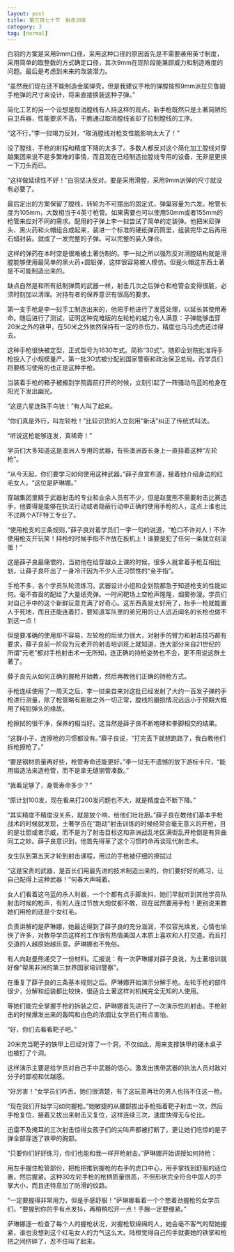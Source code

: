 ```yaml
---
layout: post
title: 第三百七十节　射击训练
category: 3
tag: [normal]
---
```


白羽的方案是采用9mm口径，采用这种口径的原因首先是不需要袭用英寸制度，采用简单的取整数的方式确定口径，其次9mm在现阶段能兼顾威力和制造难度的问题。最后是考虑到未来的改装潜力。

“虽然我们现在还不能制造金属弹壳，但是我建议手枪的弹膛按照9mm派拉贝鲁姆手枪弹的尺寸来设计，将来直接换装这种子弹。”

简化工艺的另一个设想是取消膛线有人持这样的观点。新手枪既然只是土著简陋的自卫兵器，性能要求不高，干脆通过取消膛线省却了拉制膛线的工序。

“这不行，”李一挝竭力反对，“取消膛线对枪支性能影响太大了！”

没了膛线，手枪的射程和精度下降的太多了。多数人都反对这个简化加工膛线对穿越集团来说不是多繁难的事情，而且现在已经制造拉膛线专用的设备，无非是更换一下刀头而已。

“这样做延续性不好！”白羽坚决反对。要是采用滑膛，采用9mm派弹的尺寸就没有必要了。

最后定出的方案保留了膛线，转轮为不可摆出的固定式，弹巢容量为六发。枪管长度为105mm，大致相当于4英寸枪管。如果需要也可以使用50mm或者155mm的枪管来应对不同的需求。配用的子弹上李一挝尝试了简单的定装弹。他把米尼弹头、黑火药和火帽组合成起来，装进一个标准的硬纸弹药筒里，组装完毕之后再用石蜡封装。就成了一发完整的子弹。可以完整的装入弹仓。

这样的弹药在本时空是很难被土著仿制的。李一挝之所以强烈反对滑膛结构就是滑膛能够使用最简单的黑火药+圆铅弹，这样很容易被人模仿。但是火帽这东西土著是不可能制造出来的。

缺点自然是和所有纸制弹筒的武器一样，射击几次之后弹仓和枪管会变得很脏，必须时刻加以清理。对持有者的保养意识有很高的要求。

第一支手枪是李一挝手工制造出来的，他把手枪进行了发蓝处理，以延长其使用寿命。随后进行了测试，证明这种克难版的左轮枪的威力令人满意：子弹能够击穿20米之外的铁甲，在50米之外依然保持有一定的杀伤力，精度也马马虎虎还过得去。

这种手枪很快被定型，正式型号为1630年式。简称“30式”。随即企划院批准将手枪投入了小规模量产。第一批3O式被分配到国家警察和政治保卫总局。而学员们将要练习使用的也正是这种手枪。

当装着手枪的箱子被搬到学院面前打开的时候，立刻引起了一阵骚动乌蓝的枪身在阳光下发出幽光。

“这是六星连珠手鸟铳！”有人叫了起来。

“你们真是外行，叫左轮枪！”比较识货的人立刻用“新话”纠正了传统式叫法。

“听说这枪能够连发，真稀奇！”

学员们大多知道这是澳洲人专用的武器，有些澳洲首长身上一直挂着这种“左轮枪”。

“从今天起，你们要学习如何使用这种武器。”薛子良宣布道，接着他介绍身边的红毛女人，“这位是萨琳娜。”

穿越集团里精于武器射击的专业和业余人员有不少，但是赵曼熊不需要射击比赛选手，他要得是能够在执法行动或者隐蔽行动中正确的使用手枪的人，这点上谁也比不过两个ATF特工专业了。

“使用枪支的三条规则，”薛子良对着学员们一字一句的说道，“枪口不许对人！不许使用枪支开玩笑！持枪的时候手指不许放在扳机上！谁要是犯了任何一条就立刻滚蛋！”

这是薛子良最痛恨的，当初他在给穿越众上课的时候，很多人就拿着手枪互相比划，让薛子良吓出了一身冷汗因为不少人还习惯性的“金手指”。

手枪不多，各个学员队轮流练习。武器设计小组和企划院都急于知道枪支的性能如何。毫不吝啬的配给了大量纸壳弹。一时间靶场上空枪声隆隆，烟雾弥漫。学员们对自己手中的这个新鲜玩意充满了好奇心。这东西真是太好用了，抬手一枪就能置人于死地，而且还能连着打，要知道军队里的弟兄用的让人远近闻名的长枪也做不到这一点！

但是要准确的使用却不容易，左轮枪的后坐力很大，对射手的臂力和射击技巧都有要求，薛子良前一阶段为元老开的射击培训班上就知道，连大部分来自21世纪的所谓“元老”都对手枪射击术一无所知，连正确的持枪姿势也不会，更不用说这群土著了。

薛子良先从如何正确的握枪开始教，然后再教他们正确的持枪方式。

手枪连续使用了一周天之后，李一挝亲自来对这批已经发射了大约一百发子弹的手枪进行测量，除了枪管略有膨胀之外一切正常，膛线的磨损情况远远小于预期大概用了纯铅弹头的缘故。

枪擦拭的很干净，保养的相当好。这当然是薛子良不断咆哮和拳脚相交的结果。

“这群小子，连擦枪的习惯都没有。”薛子良说，“打完丢下就想跑路了，我白教他们拆枪擦枪了。”

“要是钢材质量再好些，枪管寿命还能更好。”李一挝无不遗憾的放下游标卡尺，“能用锻造法来造枪管，而不是拿无缝钢管凑数。”

“我看足够了，身管寿命多少？”

“原计划100发，现在看来打200发问题也不大，就是精度会不断下降。”

“其实精度不精度没关系，就是放个响，给他们壮壮胆。”薛子良在教他们基本手枪战术的时候就发现，土著学员在“跑动”射击训练的时候经常会毫无意义的开枪，目的是壮胆或者示威，而不是为了射击目标这和非洲战乱地区满街乱开枪倒是有异曲同工之妙。薛子良意识到，他首先得革了这个习惯的命再谈现代射击术。

女生队到第五天才轮到射击课程，用过的手枪被仔细的擦拭过

“这是宝贵的武器，是首长们用最先进的技术制造出来的，你们要好好的练习，让自己配得上这种武器！”何春大声喊着。

女人们看着这乌蓝的杀人利器，一个个都有点手脚发抖，她们早就听到其他学员队射击时候的枪声，有的人连过节放大炮仗都不敢，现在居然要用手枪！更别说来教她们用枪的还是个女红毛。

负责讲解的是萨琳娜，她最近得到了薛子良的充分滋润，不仅容光焕发，心情也愉快了许多，对教导学员这样的工作很有热情美国人本质上喜欢和人打交道。而且打交道的人越原始越乐意。萨琳娜也不免俗。

有人向赵曼熊递交了一份材料。汇报说：有一次萨琳娜对薛子良说，为土著培训就好像“帮黑非洲的第三世界国家培训警察”。

在重复了薛子良的三条基本规则之后。萨琳娜开始演示分解手枪。左轮手枪的部件很少，分解和组装都比较快，很适合土著这样对机械完全无知的人使用。

等她们能完全掌握手枪的拆装之后，萨琳娜首先进行了一次演示性的射击。手枪射击的时候爆发出来的轰鸣和白色的浓烟让女学员们有点害怕。

“好，你们去看看靶子吧。”

20米充当靶子的铁甲上已经对穿了一个洞，不仅如此，用来支撑铁甲的硬木桌子也被打了个洞。

这样演示主要是给学员对自己手中武器的信心。激发出携带武器的执法人员对敌对分子的鄙视和优越感。

“好厉害！”女学员们咋舌。她们很清楚，有了这玩意再壮的男人也挡不住这一枪。

“现在我们开始学习如何握枪。”她敏捷的从腰部拔出手枪指着靶子射击一次，然后手枪复位，接着又拔出来射击又复位，这样连续三次，速度快得无与伦比。

迅雷不及掩耳的三次射击惊得女孩子们的尖叫声都被打断了。更让她们吃惊的是子弹全部穿透了铁甲的胸部。

“只要你们好好练习，你们也能和我一样开枪射击。”萨琳娜开始讲授如何持枪：

用左手握住枪管部份，把枪把推到握枪的右手的虎口中心，用手掌找到舒服的适位置，然后握紧。这种30左轮手枪的枪柄质量很高，不但形状完全符合中国人的手掌大小，而且还特意加了防滑的纹路。

“一定要握得非常用力，但是手感舒服！”萨琳娜看着一个个憋着劲握枪的女学员们，“要握到你的手有点发抖，再稍稍松开一点！手腕一定要绷紧。”

萨琳娜逐一检查了每个人的握枪状况，对握枪软绵绵的人，她会毫不客气的帮她握紧，谁也没想到这个红毛女人的力气这么大。陆橙觉得自己的手就要她的铁掌和枪把之间挤碎了，忍不住叫了起来。